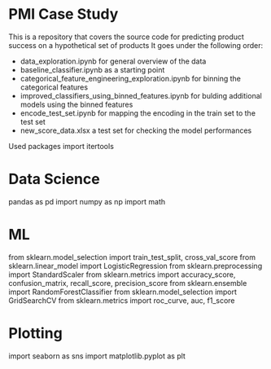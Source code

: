 # PMI Case Study 
This is a repository that covers the source code for predicting product success on a hypothetical set of products 
It goes under the following order:
  - data_exploration.ipynb for general overview of the data
  - baseline_classifier.ipynb as a starting point
  - categorical_feature_engineering_exploration.ipynb for binning the categorical features 
  - improved_classifiers_using_binned_features.ipynb for bulding additional models using the binned features
  - encode_test_set.ipynb for mapping the encoding in the train set to the test set
  - new_score_data.xlsx a test set for checking the model performances 
  
  
  Used packages
  import itertools

# Data Science
pandas as pd
import numpy as np
import math

# ML
from sklearn.model_selection import train_test_split, cross_val_score
from sklearn.linear_model import LogisticRegression
from sklearn.preprocessing import StandardScaler
from sklearn.metrics import accuracy_score, confusion_matrix, recall_score, precision_score
from sklearn.ensemble import RandomForestClassifier
from sklearn.model_selection import GridSearchCV
from sklearn.metrics import roc_curve, auc, f1_score

# Plotting
import seaborn as sns
import matplotlib.pyplot as plt
 
